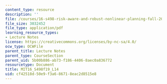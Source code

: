 ```yaml
---
content_type: resource
description: ''
file: /courses/16-s498-risk-aware-and-robust-nonlinear-planning-fall-2019/cf42518d50e9f3a686718eac2d8515e8_MIT16_S498f19_L14.pdf
file_size: 3032452
file_type: application/pdf
learning_resource_types:
- Lecture Notes
license: https://creativecommons.org/licenses/by-nc-sa/4.0/
ocw_type: OCWFile
parent_title: Lecture Notes
parent_type: CourseSection
parent_uid: 5b00b886-ab73-f186-4406-8aec0a836772
resourcetype: Document
title: MIT16_S498f19_L14
uid: cf42518d-50e9-f3a6-8671-8eac2d8515e8
---
```

